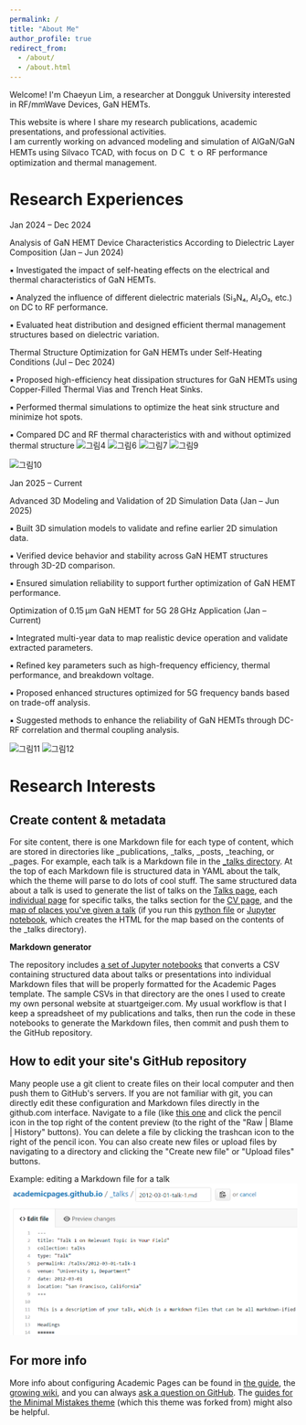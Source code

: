 ```yaml
---
permalink: /
title: "About Me"
author_profile: true
redirect_from: 
  - /about/
  - /about.html
---
```


Welcome! I'm Chaeyun Lim, a researcher at Dongguk University interested in RF/mmWave Devices, GaN HEMTs.

This website is where I share my research publications, academic presentations, and professional activities.  
I am currently working on advanced modeling and simulation of AlGaN/GaN HEMTs using Silvaco TCAD, with focus on ＤＣ ｔｏ RF performance optimization and thermal management.

Research Experiences
======
Jan 2024 – Dec 2024

Analysis of GaN HEMT Device Characteristics According to Dielectric Layer Composition (Jan – Jun 2024)

▪ Investigated the impact of self-heating effects on the electrical and thermal characteristics of GaN HEMTs.

▪ Analyzed the influence of different dielectric materials (Si₃N₄, Al₂O₃, etc.) on DC to RF performance.

▪ Evaluated heat distribution and designed efficient thermal management structures based on dielectric variation.

Thermal Structure Optimization for GaN HEMTs under Self-Heating Conditions (Jul – Dec 2024)

▪ Proposed high-efficiency heat dissipation structures for GaN HEMTs using Copper-Filled Thermal Vias and Trench Heat Sinks.

▪ Performed thermal simulations to optimize the heat sink structure and minimize hot spots.

▪ Compared DC and RF thermal characteristics with and without optimized thermal structure
![그림4](https://github.com/user-attachments/assets/e12418a9-10f7-48c2-a01b-af6be99365c5)
![그림6](https://github.com/user-attachments/assets/4a78dee9-0c39-417a-ab4c-0fe91105b382)
![그림7](https://github.com/user-attachments/assets/478faeb5-8975-4178-828c-b5706a1bbbdd)
![그림9](https://github.com/user-attachments/assets/579d9472-6a68-4e17-920b-e18db5c82fcf)

![그림10](https://github.com/user-attachments/assets/cc543357-1324-48d5-8da9-3c0cbf74e526)

Jan 2025 – Current

Advanced 3D Modeling and Validation of 2D Simulation Data (Jan – Jun 2025)

▪ Built 3D simulation models to validate and refine earlier 2D simulation data.

▪ Verified device behavior and stability across GaN HEMT structures through 3D-2D comparison.

▪ Ensured simulation reliability to support further optimization of GaN HEMT performance.

Optimization of 0.15 µm GaN HEMT for 5G 28 GHz Application (Jan – Current)

▪ Integrated multi-year data to map realistic device operation and validate extracted parameters.

▪ Refined key parameters such as high-frequency efficiency, thermal performance, and breakdown voltage.

▪ Proposed enhanced structures optimized for 5G frequency bands based on trade-off analysis.

▪ Suggested methods to enhance the reliability of GaN HEMTs through DC-RF correlation and thermal coupling analysis.

![그림11](https://github.com/user-attachments/assets/728f9e57-5763-49de-84c5-caf9b2fd08de)
![그림12](https://github.com/user-attachments/assets/eb091a59-9bbc-4be6-8b3e-a86890f833c8)



Research Interests
======

Create content & metadata
------
For site content, there is one Markdown file for each type of content, which are stored in directories like _publications, _talks, _posts, _teaching, or _pages. For example, each talk is a Markdown file in the [_talks directory](https://github.com/academicpages/academicpages.github.io/tree/master/_talks). At the top of each Markdown file is structured data in YAML about the talk, which the theme will parse to do lots of cool stuff. The same structured data about a talk is used to generate the list of talks on the [Talks page](https://academicpages.github.io/talks), each [individual page](https://academicpages.github.io/talks/2012-03-01-talk-1) for specific talks, the talks section for the [CV page](https://academicpages.github.io/cv), and the [map of places you've given a talk](https://academicpages.github.io/talkmap.html) (if you run this [python file](https://github.com/academicpages/academicpages.github.io/blob/master/talkmap.py) or [Jupyter notebook](https://github.com/academicpages/academicpages.github.io/blob/master/talkmap.ipynb), which creates the HTML for the map based on the contents of the _talks directory).

**Markdown generator**

The repository includes [a set of Jupyter notebooks](https://github.com/academicpages/academicpages.github.io/tree/master/markdown_generator
) that converts a CSV containing structured data about talks or presentations into individual Markdown files that will be properly formatted for the Academic Pages template. The sample CSVs in that directory are the ones I used to create my own personal website at stuartgeiger.com. My usual workflow is that I keep a spreadsheet of my publications and talks, then run the code in these notebooks to generate the Markdown files, then commit and push them to the GitHub repository.

How to edit your site's GitHub repository
------
Many people use a git client to create files on their local computer and then push them to GitHub's servers. If you are not familiar with git, you can directly edit these configuration and Markdown files directly in the github.com interface. Navigate to a file (like [this one](https://github.com/academicpages/academicpages.github.io/blob/master/_talks/2012-03-01-talk-1.md) and click the pencil icon in the top right of the content preview (to the right of the "Raw | Blame | History" buttons). You can delete a file by clicking the trashcan icon to the right of the pencil icon. You can also create new files or upload files by navigating to a directory and clicking the "Create new file" or "Upload files" buttons. 

Example: editing a Markdown file for a talk
![Editing a Markdown file for a talk](/images/editing-talk.png)

For more info
------
More info about configuring Academic Pages can be found in [the guide](https://academicpages.github.io/markdown/), the [growing wiki](https://github.com/academicpages/academicpages.github.io/wiki), and you can always [ask a question on GitHub](https://github.com/academicpages/academicpages.github.io/discussions). The [guides for the Minimal Mistakes theme](https://mmistakes.github.io/minimal-mistakes/docs/configuration/) (which this theme was forked from) might also be helpful.
